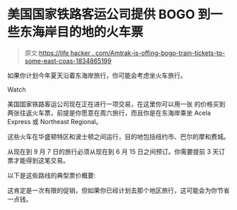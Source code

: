 # 美国国家铁路客运公司提供 BOGO 到一些东海岸目的地的火车票

> 原文:[https://life hacker . com/Amtrak-is-offing-bogo-train-tickets-to-some-east-coas-1834865199](https://lifehacker.com/amtrak-is-offering-bogo-train-tickets-to-some-east-coas-1834865199)

如果你计划今年夏天沿着东海岸旅行，你可能会考虑坐火车旅行。

Watch

美国国家铁路客运公司现在正在进行一项交易，在这里你可以用一张 的价格买到两张往返火车票，前提是你愿意在周六旅行，而且你是在东海岸乘坐 Acela Express 或 Northeast Regional。

这些火车在华盛顿特区和波士顿之间运行，目的地包括纽约市、巴尔的摩和费城。

从现在到 9 月 7 日的旅行必须从现在到 6 月 15 日之间预订。你需要提前 3 天订票才能得到这笔交易。

以下是这些路线的典型票价概要:

这肯定是一次有限的促销，但如果你已经计划去那个地区旅行，这可能会为你节省一点钱。